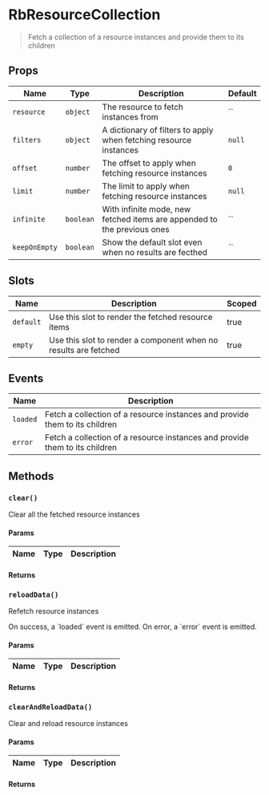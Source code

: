 # RbResourceCollection

> Fetch a collection of a resource instances and provide them to its children

## Props

| Name | Type | Description | Default |
| ---- | ---- | ----------- | ------- |
| `resource` | `object` | The resource to fetch instances from | `` |
| `filters` | `object` | A dictionary of filters to apply when fetching resource instances | `null` |
| `offset` | `number` | The offset to apply when fetching resource instances | `0` |
| `limit` | `number` | The limit to apply when fetching resource instances | `null` |
| `infinite` | `boolean` | With infinite mode, new fetched items are appended to the previous ones | `` |
| `keepOnEmpty` | `boolean` | Show the default slot even when no results are fecthed | `` |

## Slots

| Name | Description | Scoped |
| ---- | ----------- | ------ |
| `default` | Use this slot to render the fetched resource items | true |
| `empty` | Use this slot to render a component when no results are fetched | true |

## Events

| Name | Description |
| ---- | ----------- |
| `loaded` | Fetch a collection of a resource instances and provide them to its children |
| `error` | Fetch a collection of a resource instances and provide them to its children |

## Methods

### `clear()`

Clear all the fetched resource instances

#### Params

| Name | Type | Description |
| ---- | ---- | ----------- |

#### Returns


### `reloadData()`

Refetch resource instances

On success, a &#x60;loaded&#x60; event is emitted.
On error, a &#x60;error&#x60; event is emitted.

#### Params

| Name | Type | Description |
| ---- | ---- | ----------- |

#### Returns


### `clearAndReloadData()`

Clear and reload resource instances

#### Params

| Name | Type | Description |
| ---- | ---- | ----------- |

#### Returns


